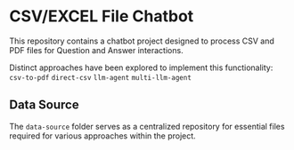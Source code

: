 # CSV/EXCEL File Chatbot 

This repository contains a chatbot project designed to process CSV and PDF files for Question and Answer interactions. 

Distinct approaches have been explored to implement this functionality: `csv-to-pdf` `direct-csv` `llm-agent` `multi-llm-agent`

## Data Source

The `data-source` folder serves as a centralized repository for essential files required for various approaches within the project.

